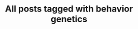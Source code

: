 ---
layout: tag
title: "All posts tagged with behavior genetics"
permalink: /weblog/tags/behavior-genetics/
taxonomy: behavior genetics
---